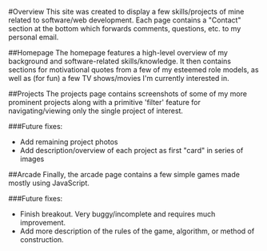 #Overview
This site was created to display a few skills/projects of mine related to software/web development. Each page contains a "Contact" section at the bottom which forwards comments, questions, etc. to my personal email.

##Homepage
The homepage features a high-level overview of my background and software-related skills/knowledge. It then contains sections for motivational quotes from a few of my esteemed role models, as well as (for fun) a few TV shows/movies I'm currently interested in. 

##Projects
The projects page contains screenshots of some of my more prominent projects along with a primitive 'filter' feature for navigating/viewing only the single project of interest.

###Future fixes:
- Add remaining project photos
- Add description/overview of each project as first "card" in series of images

##Arcade
Finally, the arcade page contains a few simple games made mostly using JavaScript. 

###Future fixes:
- Finish breakout. Very buggy/incomplete and requires much improvement. 
- Add more description of the rules of the game, algorithm, or method of construction.


